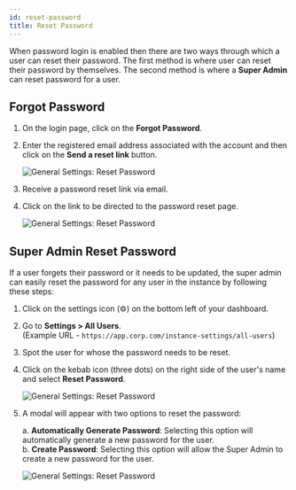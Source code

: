 ```yaml
---
id: reset-password
title: Reset Password
---
```


When password login is enabled then there are two ways through which a user can reset their password. The first method is where user can reset their password by themselves. The second method is where a **Super Admin** can reset password for a user.

## Forgot Password

1. On the login page, click on the **Forgot Password**.

2. Enter the registered email address associated with the account and then click on the **Send a reset link** button.

    <img className="screenshot-full" src="/img/user-management/profile-management/reset-password/forget-password.png" alt="General Settings: Reset Password" />

3. Receive a password reset link via email.

4. Click on the link to be directed to the password reset page. 

    <img className="screenshot-full" src="/img/user-management/profile-management/reset-password/mail.png" alt="General Settings: Reset Password" />

## Super Admin Reset Password

If a user forgets their password or it needs to be updated, the super admin can easily reset the password for any user in the instance by following these steps:

1. Click on the settings icon (⚙️) on the bottom left of your dashboard.

2. Go to **Settings > All Users**. <br/> 
    (Example URL - `https://app.corp.com/instance-settings/all-users`)

3. Spot the user for whose the password needs to be reset.

4. Click on the kebab icon (three dots) on the right side of the user's name and select **Reset Password**.

    <img className="screenshot-full" src="/img/user-management/profile-management/reset-password/super-admin-reset.png" alt="General Settings: Reset Password" />

5. A modal will appear with two options to reset the password:

    a. **Automatically Generate Password**: Selecting this option will automatically generate a new password for the user. <br/>
    b. **Create Password**: Selecting this option will allow the Super Admin to create a new password for the user.

    <img className="screenshot-full img-s" src="/img/user-management/profile-management/reset-password/auto-password.png" alt="General Settings: Reset Password" />


